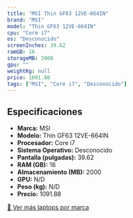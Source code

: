 ```yaml
---
title: "MSI Thin GF63 12VE-664IN"
brand: "MSI"
model: "Thin GF63 12VE-664IN"
cpu: "Core i7"
os: "Desconocido"
screenInches: 39.62
ramGB: 16
storageMB: 2000
gpu: ""
weightKg: null
price: 1091.88
tags: ["MSI", "Core i7", "Desconocido"]
---
```

## Especificaciones

- **Marca:** MSI
- **Modelo:** Thin GF63 12VE-664IN
- **Procesador:** Core i7
- **Sistema Operativo:** Desconocido
- **Pantalla (pulgadas):** 39.62
- **RAM (GB):** 16
- **Almacenamiento (MB):** 2000
- **GPU:** N/D
- **Peso (kg):** N/D
- **Precio:** 1091.88

[:rocket: Ver más laptops por marca](/brand/msi)
